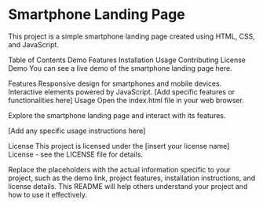 # Smartphone Landing Page
This project is a simple smartphone landing page created using HTML, CSS, and JavaScript.

Table of Contents
Demo
Features
Installation
Usage
Contributing
License
Demo
You can see a live demo of the smartphone landing page here.

Features
Responsive design for smartphones and mobile devices.
Interactive elements powered by JavaScript.
[Add specific features or functionalities here]
Usage
Open the index.html file in your web browser.

Explore the smartphone landing page and interact with its features.

[Add any specific usage instructions here]

License
This project is licensed under the [insert your license name] License - see the LICENSE file for details.

Replace the placeholders with the actual information specific to your project, such as the demo link, project features, installation instructions, and license details. This README will help others understand your project and how to use it effectively.
